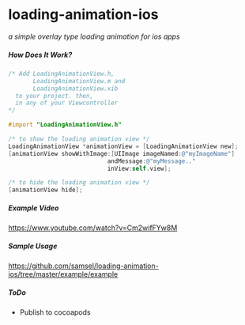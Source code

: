 loading-animation-ios
=====================

_a simple overlay type loading animation for ios apps_


##### How Does It Work?

```objective-c
/* Add LoadingAnimationView.h, 
	   LoadingAnimationView.m and
       LoadingAnimationView.xib 
  to your project. then, 
  in any of your Viewcontroller
*/

#import "LoadingAnimationView.h"

/* to show the loading animation view */
LoadingAnimationView *animationView = [LoadingAnimationView new];
[animationView showWithImage:[UIImage imageNamed:@"myImageName"] 
    						andMessage:@"myMessage.." 
    						inView:self.view];

/* to hide the loading animation view */
[animationView hide];
```

##### Example Video
https://www.youtube.com/watch?v=Cm2wifFYw8M

##### Sample Usage
https://github.com/samsel/loading-animation-ios/tree/master/example/example

##### ToDo
* Publish to cocoapods